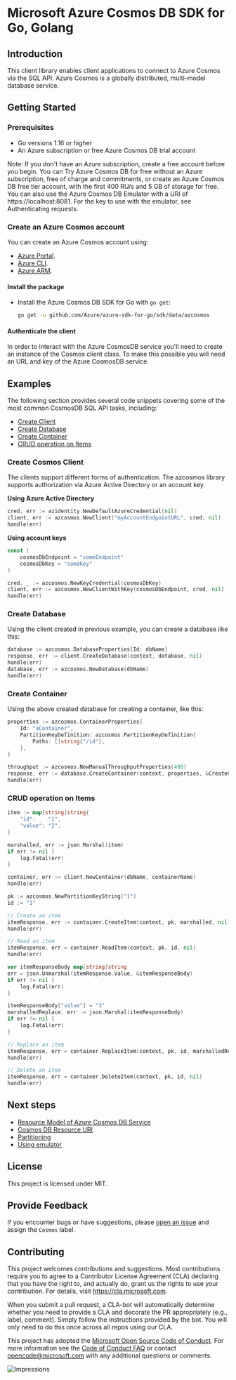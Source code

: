 # Microsoft Azure Cosmos DB SDK for Go, Golang

## Introduction

This client library enables client applications to connect to Azure Cosmos via the SQL API. Azure Cosmos is a globally distributed, multi-model database service.

## Getting Started

### Prerequisites

* Go versions 1.16 or higher
* An Azure subscription or free Azure Cosmos DB trial account

Note: If you don't have an Azure subscription, create a free account before you begin.
You can Try Azure Cosmos DB for free without an Azure subscription, free of charge and commitments, or create an Azure Cosmos DB free tier account, with the first 400 RU/s and 5 GB of storage for free. You can also use the Azure Cosmos DB Emulator with a URI of https://localhost:8081. For the key to use with the emulator, see Authenticating requests.

### Create an Azure Cosmos account

You can create an Azure Cosmos account using:

* [Azure Portal](https://portal.azure.com).
* [Azure CLI](https://docs.microsoft.com/cli/azure).
* [Azure ARM](https://docs.microsoft.com/azure/cosmos-db/quick-create-template).

#### Install the package

* Install the Azure Cosmos DB SDK for Go with `go get`:

  ```bash
  go get -u github.com/Azure/azure-sdk-for-go/sdk/data/azcosmos
  ```

#### Authenticate the client

In order to interact with the Azure CosmosDB service you'll need to create an instance of the Cosmos client class. To make this possible you will need an URL and key of the Azure CosmosDB service.

## Examples

The following section provides several code snippets covering some of the most common CosmosDB SQL API tasks, including:
* [Create Client](#create-cosmos-client "Create Cosmos client")
* [Create Database](#create-database "Create Database")
* [Create Container](#create-container "Create Container")
* [CRUD operation on Items](#crud-operation-on-items "CRUD operation on Items")

### Create Cosmos Client

The clients support different forms of authentication. The azcosmos library supports authorization via Azure Active Directory or an account key.

**Using Azure Active Directory**

```go
cred, err := azidentity.NewDefaultAzureCredential(nil)
client, err := azcosmos.NewClient("myAccountEndpointURL", cred, nil)
handle(err)
```

**Using account keys**

```go
const (
    cosmosDbEndpoint = "someEndpoint"
    cosmosDbKey = "someKey"
)

cred, _ := azcosmos.NewKeyCredential(cosmosDbKey)
client, err := azcosmos.NewClientWithKey(cosmosDbEndpoint, cred, nil)
handle(err)
```

### Create Database

Using the client created in previous example, you can create a database like this:

```go
database := azcosmos.DatabaseProperties{Id: dbName}
response, err := client.CreateDatabase(context, database, nil)
handle(err)
database, err := azcosmos.NewDatabase(dbName)
handle(err)
```

### Create Container

Using the above created database for creating a container, like this:

```go
properties := azcosmos.ContainerProperties{
    Id: "aContainer",
    PartitionKeyDefinition: azcosmos.PartitionKeyDefinition{
        Paths: []string{"/id"},
    },
}

throughput := azcosmos.NewManualThroughputProperties(400)
response, err := database.CreateContainer(context, properties, &CreateContainerOptions{ThroughputProperties: &throughput})
handle(err)
```

### CRUD operation on Items

```go
item := map[string]string{
    "id":    "1",
    "value": "2",
}

marshalled, err := json.Marshal(item)
if err != nil {
    log.Fatal(err)
}

container, err := client.NewContainer(dbName, containerName)
handle(err)

pk := azcosmos.NewPartitionKeyString("1")
id := "1"

// Create an item
itemResponse, err := container.CreateItem(context, pk, marshalled, nil)
handle(err)

// Read an item
itemResponse, err = container.ReadItem(context, pk, id, nil)
handle(err)

var itemResponseBody map[string]string
err = json.Unmarshal(itemResponse.Value, &itemResponseBody)
if err != nil {
    log.Fatal(err)
}

itemResponseBody["value"] = "3"
marshalledReplace, err := json.Marshal(itemResponseBody)
if err != nil {
    log.Fatal(err)
}

// Replace an item
itemResponse, err = container.ReplaceItem(context, pk, id, marshalledReplace, nil)
handle(err)

// Delete an item
itemResponse, err = container.DeleteItem(context, pk, id, nil)
handle(err)
```

## Next steps

- [Resource Model of Azure Cosmos DB Service](https://docs.microsoft.com/azure/cosmos-db/sql-api-resources)
- [Cosmos DB Resource URI](https://docs.microsoft.com/rest/api/documentdb/documentdb-resource-uri-syntax-for-rest)
- [Partitioning](https://docs.microsoft.com/azure/cosmos-db/partition-data)
- [Using emulator](https://github.com/Azure/azure-documentdb-dotnet/blob/master/docs/documentdb-nosql-local-emulator.md)


## License

This project is licensed under MIT.

## Provide Feedback

If you encounter bugs or have suggestions, please
[open an issue](https://github.com/Azure/azure-sdk-for-go/issues) and assign the `Cosmos` label.

## Contributing

This project welcomes contributions and suggestions. Most contributions require you to agree to a Contributor License
Agreement (CLA) declaring that you have the right to, and actually do, grant us the rights to use your contribution. For
details, visit https://cla.microsoft.com.

When you submit a pull request, a CLA-bot will automatically determine whether you need to provide a CLA and decorate
the PR appropriately (e.g., label, comment). Simply follow the instructions provided by the bot. You will only need to
do this once across all repos using our CLA.

This project has adopted the [Microsoft Open Source Code of Conduct](https://opensource.microsoft.com/codeofconduct/).
For more information see the [Code of Conduct FAQ](https://opensource.microsoft.com/codeofconduct/faq/) or
contact [opencode@microsoft.com](mailto:opencode@microsoft.com) with any additional questions or comments.

![Impressions](https://azure-sdk-impressions.azurewebsites.net/api/impressions/azure-sdk-for-go/sdk/data/azcosmos/README.png)
